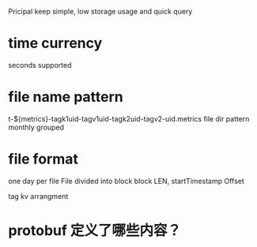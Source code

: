 
Pricipal
keep simple, low storage usage and quick query

# time currency
seconds supported

# file name pattern
t-${metrics}-tagk1uid-tagv1uid-tagk2uid-tagv2-uid.metrics
file dir pattern monthly grouped

# file format

one day per file
File divided into block
block LEN, startTimestamp Offset

tag kv arrangment


# protobuf 定义了哪些内容？
